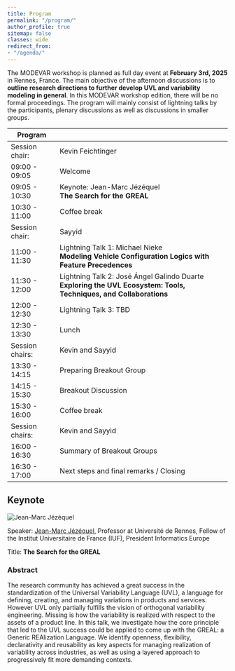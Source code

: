 ```yaml
---
title: Program
permalink: "/program/"
author_profile: true
sitemap: false
classes: wide
redirect_from:
- "/agenda/"
---
```


The MODEVAR workshop is planned as full day event at **February 3rd, 2025** in Rennes, France. The main objective of the afternoon discussions is to **outline research directions to further develop UVL and variability modeling in general**. In this MODEVAR workshop edition, there will be no formal proceedings. The program will mainly consist of lightning talks by the participants, plenary discussions as well as discussions in smaller groups. 


| Program         |                                                                                                                                                                      |
|-----------------|----------------------------------------------------------------------------------------------------------------------------------------------------------------------|
| Session chair:  | Kevin Feichtinger                                                                                                                                                    |
| 09:00 - 09:05   | Welcome                                                                                                                                                              |
| 09:05 - 10:30   | Keynote: Jean-Marc Jézéquel <br> **The Search for the GREAL**                                           |
| 10:30 - 11:00   | Coffee break                                                                                                                                                       |
| Session chair:  | Sayyid                                                                                                                                   |
| 11:00 - 11:30   | Lightning Talk 1: Michael Nieke <br> **Modeling Vehicle Configuration Logics with Feature Precedences** |
| 11:30 - 12:00   | Lightning Talk 2: José Ángel Galindo Duarte <br> **Exploring the UVL Ecosystem: Tools, Techniques, and Collaborations**                         |
| 12:00 - 12:30   | Lightning Talk 3: TBD                                                                                                    |
| 12:30 - 13:30   | Lunch                                                                                                                                                                |
| Session chairs:  | Kevin and Sayyid                                                                                                                                         |
| 13:30 - 14:15   | Preparing Breakout Group                                              |
| 14:15 - 15:30   | Breakout Discussion                                                 |                                     
| 15:30 - 16:00   | Coffee break                                                                                                                                                       |
| Session chairs: | Kevin and Sayyid                                                                                                                         |
| 16:00 - 16:30   | Summary of Breakout Groups                                                                                                                                                    |
| 16:30 - 17:00   | Next steps and final remarks / Closing                                                                                                                                         |

## Keynote

![Jean-Marc Jézéquel](https://people.irisa.fr/Jean-Marc.Jezequel/pic/jezequel.jpg 'Jean-Marc Jézéquel will give the keynote at MODEVAR!')

Speaker: [Jean-Marc Jézéquel](https://people.irisa.fr/Jean-Marc.Jezequel/), Professor at Université de Rennes, Fellow of the Institut Universitaire de France (IUF), President Informatics Europe

Title: **The Search for the GREAL**

### Abstract 
The research community has achieved a great success in the standardization of the Universal Variability Language (UVL), a language for defining, creating, and managing variations in products and services. However UVL only partially fulfills the vision of orthogonal variability engineering. Missing is how the variability is realized with respect to the assets of a product line. In this talk, we investigate how the core principle that led to the UVL success could be applied to come up with the GREAL: a Generic REAlization Language.
We identify openness, flexibility, declarativity and reusability as key aspects for managing realization of variability across industries, as well as using a layered approach to progressively fit more demanding contexts.